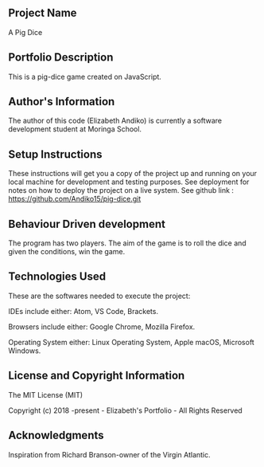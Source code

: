 ## Project Name

A Pig Dice

## Portfolio Description

This is a pig-dice game created on JavaScript.

## Author's Information

The author of this code (Elizabeth Andiko) is currently a software development student at Moringa School.

## Setup Instructions

These instructions will get you a copy of the project up and running on your local machine for development and testing purposes. See deployment for notes on how to deploy the project on a live system.
See github link : https://github.com/Andiko15/pig-dice.git

## Behaviour Driven development

The program has two players.
The aim of the game is to roll the dice and given the conditions, win the game.

## Technologies Used

These are the softwares needed to execute the project:

IDEs include either: Atom, VS Code, Brackets.

Browsers include either: Google Chrome, Mozilla Firefox.

Operating System either: Linux Operating System, Apple macOS, Microsoft Windows.

## License and Copyright Information

The MIT License (MIT)

Copyright (c) 2018 -present - Elizabeth's Portfolio - All Rights Reserved

## Acknowledgments

Inspiration from Richard Branson-owner of the Virgin Atlantic.
